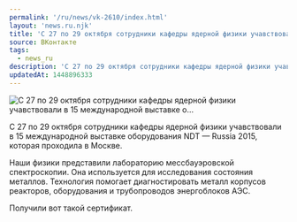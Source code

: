 ```yaml
---
permalink: '/ru/news/vk-2610/index.html'
layout: 'news.ru.njk'
title: 'С 27 по 29 октября сотрудники кафедры ядерной физики учавствовали в 15 международной выставке о…'
source: ВКонтакте
tags:
  - news_ru
description: 'С 27 по 29 октября сотрудники кафедры ядерной физики учавствовали в 15 международной выставке о…'
updatedAt: 1448896333
---
```

![С 27 по 29 октября сотрудники кафедры ядерной физики учавствовали в 15 международной выставке о…](https://sun9-9.userapi.com/impf/c633522/v633522484/1bab/7G7MwN5PJb4.jpg?size=533x800&quality=96&proxy=1&sign=d1b2d656b7fa720b7d3ab5a79fda24b2&c_uniq_tag=3Z6fh0ViiD0VcYL9fVxIt4AoSAGMNeuJnKnEkGEAXZs&type=album)

С 27 по 29 октября сотрудники кафедры ядерной физики учавствовали в 15 международной выставке оборудования NDT — Russia 2015, которая проходила в Москве.

Наши физики представили лабораторию мессбауэровской спектроскопии. Она используется для исследования состояния металлов. Технология помогает диагностировать металл корпусов реакторов, оборудования и трубопроводов энергоблоков АЭС.

Получили вот такой сертификат.
